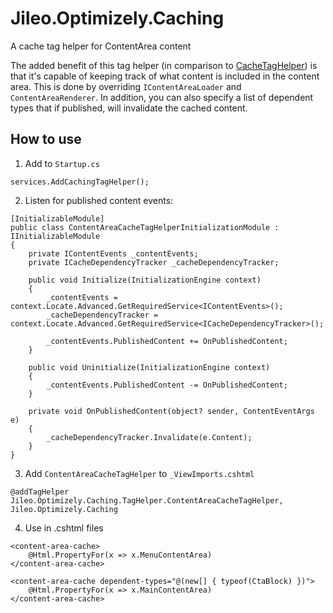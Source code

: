 # Jileo.Optimizely.Caching
A cache tag helper for ContentArea content

The added benefit of this tag helper (in comparison to [CacheTagHelper](https://learn.microsoft.com/en-us/aspnet/core/mvc/views/tag-helpers/built-in/cache-tag-helper?view=aspnetcore-7.0)) is that it's capable of keeping track of what content is included in the content area. This is done by overriding `IContentAreaLoader` and `ContentAreaRenderer`. In addition, you can also specify a list of dependent types that if published, will invalidate the cached content.

## How to use

1. Add to `Startup.cs`
```
services.AddCachingTagHelper();
```
2. Listen for published content events:
```
[InitializableModule]
public class ContentAreaCacheTagHelperInitializationModule : IInitializableModule
{
    private IContentEvents _contentEvents;
    private ICacheDependencyTracker _cacheDependencyTracker;

    public void Initialize(InitializationEngine context)
    {
        _contentEvents = context.Locate.Advanced.GetRequiredService<IContentEvents>();
        _cacheDependencyTracker = context.Locate.Advanced.GetRequiredService<ICacheDependencyTracker>();

        _contentEvents.PublishedContent += OnPublishedContent;
    }

    public void Uninitialize(InitializationEngine context)
    {
        _contentEvents.PublishedContent -= OnPublishedContent;
    }

    private void OnPublishedContent(object? sender, ContentEventArgs e)
    {
        _cacheDependencyTracker.Invalidate(e.Content);
    }
}
```
3. Add `ContentAreaCacheTagHelper` to `_ViewImports.cshtml`
```
@addTagHelper Jileo.Optimizely.Caching.TagHelper.ContentAreaCacheTagHelper, Jileo.Optimizely.Caching
```
4. Use in .cshtml files
```
<content-area-cache>
    @Html.PropertyFor(x => x.MenuContentArea)
</content-area-cache>

<content-area-cache dependent-types="@(new[] { typeof(CtaBlock) })">
    @Html.PropertyFor(x => x.MainContentArea)
</content-area-cache>
```
